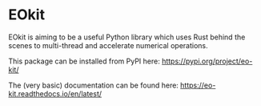 # EOkit

EOkit is aiming to be a useful Python library which uses Rust behind the scenes to multi-thread and accelerate numerical operations.

This package can be installed from PyPI here: https://pypi.org/project/eo-kit/ 

The (very basic) documentation can be found here: https://eo-kit.readthedocs.io/en/latest/ 
